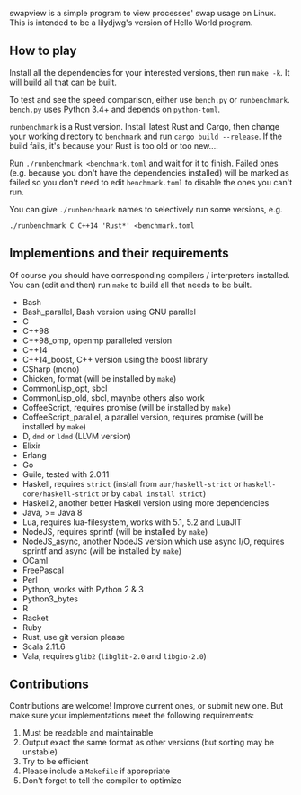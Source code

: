 swapview is a simple program to view processes' swap usage on Linux. This is intended to be a lilydjwg's version of Hello World program.

How to play
----

Install all the dependencies for your interested versions, then run `make -k`. It will build all that can be built.

To test and see the speed comparison, either use `bench.py` or `runbenchmark`. `bench.py` uses Python 3.4+ and depends on `python-toml`.

`runbenchmark` is a Rust version. Install latest Rust and Cargo, then change your working directory to `benchmark` and run `cargo build --release`. If the build fails, it's because your Rust is too old or too new....

Run `./runbenchmark <benchmark.toml` and wait for it to finish. Failed ones (e.g. because you don't have the dependencies installed) will be marked as failed so you don't need to edit `benchmark.toml` to disable the ones you can't run.

You can give `./runbenchmark` names to selectively run some versions, e.g.

    ./runbenchmark C C++14 'Rust*' <benchmark.toml

Implementions and their requirements
----

Of course you should have corresponding compilers / interpreters installed.
You can (edit and then) run `make` to build all that needs to be built.

* Bash
* Bash_parallel, Bash version using GNU parallel
* C
* C++98
* C++98_omp, openmp paralleled version
* C++14
* C++14_boost, C++ version using the boost library
* CSharp (mono)
* Chicken, format (will be installed by `make`)
* CommonLisp_opt, sbcl
* CommonLisp_old, sbcl, maynbe others also work
* CoffeeScript, requires promise (will be installed by `make`)
* CoffeeScript_parallel, a parallel version, requires promise (will be installed by `make`)
* D, `dmd` or `ldmd` (LLVM version)
* Elixir
* Erlang
* Go
* Guile, tested with 2.0.11
* Haskell, requires `strict` (install from `aur/haskell-strict` or `haskell-core/haskell-strict` or by `cabal install strict`)
* Haskell2, another better Haskell version using more dependencies
* Java, >= Java 8
* Lua, requires lua-filesystem, works with 5.1, 5.2 and LuaJIT
* NodeJS, requires sprintf (will be installed by `make`)
* NodeJS_async, another NodeJS version which use async I/O, requires sprintf and async (will be installed by `make`)
* OCaml
* FreePascal
* Perl
* Python, works with Python 2 & 3
* Python3_bytes
* R
* Racket
* Ruby
* Rust, use git version please
* Scala 2.11.6
* Vala, requires `glib2` (`libglib-2.0` and `libgio-2.0`)

Contributions
----

Contributions are welcome! Improve current ones, or submit new one. But make
sure your implementations meet the following requirements:

1. Must be readable and maintainable
2. Output exact the same format as other versions (but sorting may be
   unstable)
3. Try to be efficient
4. Please include a `Makefile` if appropriate
5. Don't forget to tell the compiler to optimize
